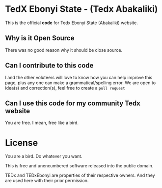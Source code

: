 
# TedX Ebonyi State - (Tedx Abakaliki)

This is the official **code** for Tedx Ebonyi State (Abakaliki) website.

## Why is it Open Source

There was no good reason why it should be close source.

## Can I contribute to this code

I and the other voluteers will love to know how you can help improve this page, plus any one can make a grammatical/spelling error.
We are open to idea(s) and correction(s), feel free to create a `pull request`

## Can I use this code for my community Tedx website

You are free. I mean, free like a bird.

# License

You are a bird. Do whatever you want.

This is free and unencumbered software released into the public domain.

TEDx and TEDxEbonyi are properties of their respective owners. And they are used here with their prior permission.
